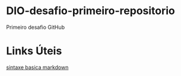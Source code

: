 # DIO-desafio-primeiro-repositorio
Primeiro desafio GitHub

# Links Úteis

[sintaxe basica markdown](https://www.markdownguide.org/basic-syntax)
